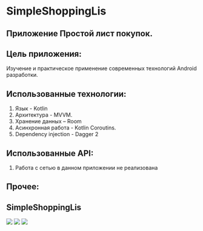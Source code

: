 # SimpleShoppingLis

## Приложение Простой лист покупок. 

## Цель приложения: 
 Изучение и практическое применение современных технологий Android разработки.

## Использованные технологии:
1. Язык - Kotlin
2. Архитектура - MVVM.
3. Хранение данных – Room
4. Асинхронная работа - Kotlin Coroutins.
5. Dependency injection - Dagger 2

## Использованные API:
1. Работа с сетью в данном приложении не реализована

## Прочее:

## SimpleShoppingLis
![](https://i.ibb.co/pZJ0XPQ/Screen1.jp) ![](https://i.ibb.co/5FJ8Mx1/Screen2.jpg) ![](https://i.ibb.co/SBh9DMn/Screen3.jpg)  




